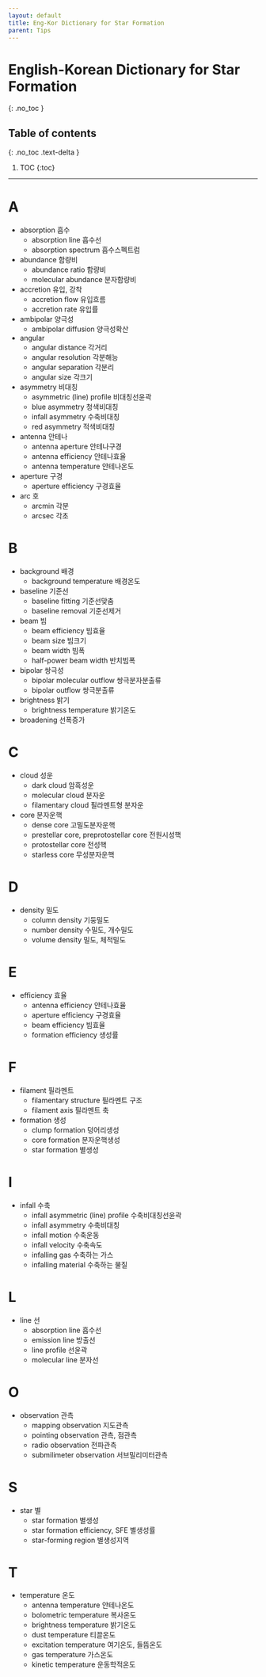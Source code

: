 ```yaml
---
layout: default
title: Eng-Kor Dictionary for Star Formation
parent: Tips
---
```


# English-Korean Dictionary for Star Formation
{: .no_toc }

## Table of contents
{: .no_toc .text-delta }

1. TOC
{:toc}

---

# A

- absorption 흡수
  - absorption line 흡수선
  - absorption spectrum 흡수스펙트럼
- abundance 함량비
  - abundance ratio 함량비
  - molecular abundance 분자함량비
- accretion 유입, 강착
  - accretion flow 유입흐름
  - accretion rate 유입률
- ambipolar 양극성
  - ambipolar diffusion 양극성확산
- angular 
  - angular distance 각거리
  - angular resolution 각분해능
  - angular separation 각분리
  - angular size 각크기
- asymmetry 비대칭
  - asymmetric (line) profile 비대칭선윤곽
  - blue asymmetry 청색비대칭
  - infall asymmetry 수축비대칭
  - red asymmetry 적색비대칭
- antenna 안테나
  - antenna aperture 안테나구경
  - antenna efficiency 안테나효율
  - antenna temperature 안테나온도
- aperture 구경
  - aperture efficiency 구경효율
- arc 호
  - arcmin 각분
  - arcsec 각초

# B

- background 배경
  - background temperature 배경온도
- baseline 기준선
  - baseline fitting 기준선맞춤
  - baseline removal 기준선제거
- beam 빔
  - beam efficiency 빔효율
  - beam size 빔크기
  - beam width 빔폭
  - half-power beam width 반치빔폭
- bipolar 쌍극성
  - bipolar molecular outflow 쌍극분자분출류
  - bipolar outflow 쌍극분출류
- brightness 밝기
  - brightness temperature 밝기온도
- broadening 선폭증가

# C

- cloud 성운
  - dark cloud 암흑성운
  - molecular cloud 분자운
  - filamentary cloud 필라멘트형 분자운
- core 분자운핵
  - dense core 고밀도분자운핵
  - prestellar core, preprotostellar core 전원시성핵
  - protostellar core 전성핵
  - starless core 무성분자운핵

# D

- density 밀도
  - column density 기둥밀도
  - number density 수밀도, 개수밀도
  - volume density 밀도, 체적밀도

# E

- efficiency 효율
  - antenna efficiency 안테나효율
  - aperture efficiency 구경효율
  - beam efficiency 빔효율
  - formation efficiency 생성률

# F

- filament 필라멘트
  - filamentary structure 필라멘트 구조
  - filament axis 필라멘트 축
- formation 생성
  - clump formation 덩어리생성
  - core formation 분자운핵생성
  - star formation 별생성

# I

- infall 수축
  - infall asymmetric (line) profile 수축비대칭선윤곽
  - infall asymmetry 수축비대칭
  - infall motion 수축운동
  - infall velocity 수축속도
  - infalling gas 수축하는 가스
  - infalling material 수축하는 물질

# L

- line 선
  - absorption line 흡수선
  - emission line 방출선
  - line profile 선윤곽
  - molecular line 분자선

# O

- observation 관측
  - mapping observation 지도관측
  - pointing observation 관측, 점관측
  - radio observation 전파관측
  - submilimeter observation 서브밀리미터관측

# S

- star 별
  - star formation 별생성
  - star formation efficiency, SFE 별생성률
  - star-forming region 별생성지역

# T

- temperature 온도
  - antenna temperature 안테나온도
  - bolometric temperature 복사온도
  - brightness temperature 밝기온도
  - dust temperature 티끌온도
  - excitation temperature 여기온도, 들뜸온도
  - gas temperature 가스온도
  - kinetic temperature 운동학적온도
